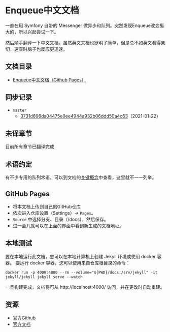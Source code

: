 # Enqueue中文文档

一直在用 Symfony 自带的 Messenger 做异步和队列。突然发现Enqueue改变挺大的，所以兴起尝试一下。

然后顺手翻译一下中文文档。虽然英文文档也挺明了简单，但是总不如英文看得亲切，速查时脑子也反应更迅速。

## 文档目录

- [Enqueue中文文档（Github Pages）](https://fmalee.github.io/enqueue-docs-cn/concepts/)

## 同步记录

- `master`
  - [3731d696da04475e0ee4944a932b06ddd50a4c63](https://github.com/php-enqueue/enqueue-dev/commit/3731d696da04475e0ee4944a932b06ddd50a4c63)（2021-01-22）

## 未译章节

目前所有章节已翻译完成

## 术语约定

有不少专用的队列术语，可以到文档的[关键概念](https://fmalee.github.io/enqueue-docs-cn/concepts/)中查看，这里就不一一列举。

## GitHub Pages

- 将本文档上传到自己的GitHub仓库
- 依次进入仓库设置（Settings）-> `Pages`。
- `Source` 中选择分支、目录（/docs），然后保存。
- 过一会儿就可以在上面的界面中看到新生成的文档地址。

## 本地测试

要在本地运行此文档，您可以在本地计算机上创建 Jekyll 环境或使用 docker 容器。
要运行 docker 容器，您可以使用来自仓库根目录的命令：

```shell
docker run -p 4000:4000 --rm --volume="${PWD}/docs:/srv/jekyll" -it jekyll/jekyll jekyll serve --watch
```

一旦构建完成，文档将可从 http://localhost:4000/ 访问，并在更改时自动重建。

## 资源

- [官方Github](https://github.com/php-enqueue/enqueue-dev/tree/master/docs)
- [官方文档](https://php-enqueue.github.io/)

